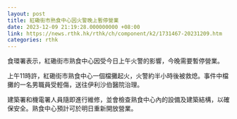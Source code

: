 ```yaml
---
layout: post
title: 紅磡街市熟食中心因火警晚上暫停營業
date: 2023-12-09 21:19:28.000000000 +08:00
link: https://news.rthk.hk/rthk/ch/component/k2/1731467-20231209.htm
categories: rthk
---
```


食環署表示，紅磡街市熟食中心因受今日上午火警的影響，今晚需要暫停營業。

上午11時許，紅磡街市熟食中心一個檔攤起火，火警約半小時後被救熄。事件中檔攤的一名男職員受輕傷，送往伊利沙伯醫院治理。

建築署和機電署人員隨即進行維修，並會檢查熟食中心內的設備及建築結構，以確保安全。熟食中心預計可於明日重新開放營業。
